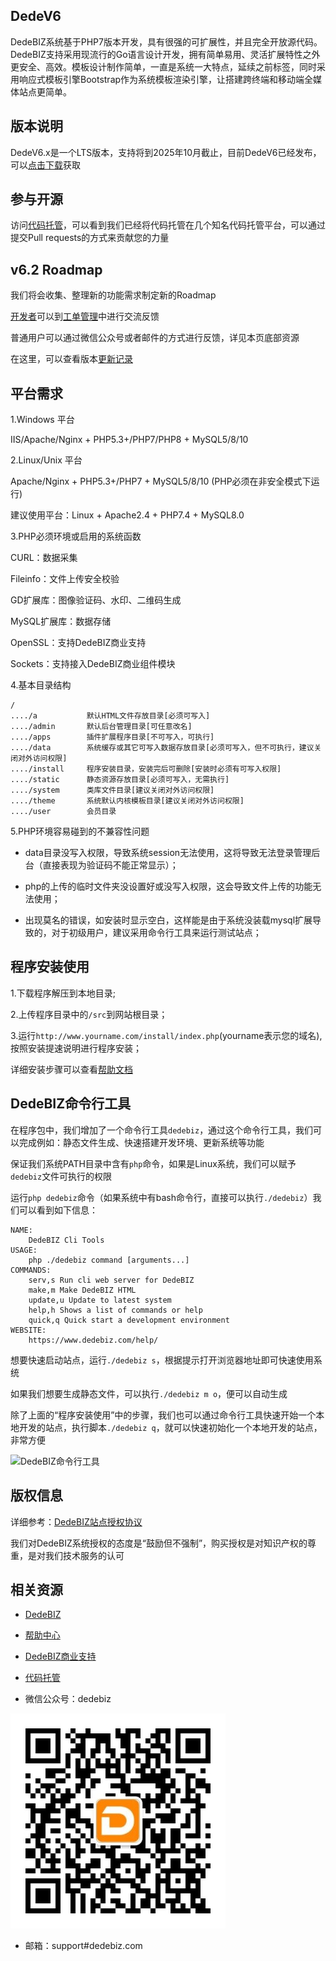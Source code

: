 ## DedeV6

DedeBIZ系统基于PHP7版本开发，具有很强的可扩展性，并且完全开放源代码。DedeBIZ支持采用现流行的Go语言设计开发，拥有简单易用、灵活扩展特性之外更安全、高效。模板设计制作简单，一直是系统一大特点，延续之前标签，同时采用响应式模板引擎Bootstrap作为系统模板渲染引擎，让搭建跨终端和移动端全媒体站点更简单。

## 版本说明

DedeV6.x是一个LTS版本，支持将到2025年10月截止，目前DedeV6已经发布，可以[点击下载](https://www.dedebiz.com/download)获取

## 参与开源

访问[代码托管](https://www.dedebiz.com/git)，可以看到我们已经将代码托管在几个知名代码托管平台，可以通过提交Pull requests的方式来贡献您的力量

## v6.2 Roadmap

我们将会收集、整理新的功能需求制定新的Roadmap

[开发者](https://www.dedebiz.com/developer)可以到[工单管理](https://www.zhelixie.com/DedeBiz/DedeBIZ/issues)中进行交流反馈

普通用户可以通过微信公众号或者邮件的方式进行反馈，详见本页底部资源

在这里，可以查看版本[更新记录](docs/changelog.md)

## 平台需求

1.Windows 平台

IIS/Apache/Nginx + PHP5.3+/PHP7/PHP8 + MySQL5/8/10

2.Linux/Unix 平台

Apache/Nginx + PHP5.3+/PHP7 + MySQL5/8/10 (PHP必须在非安全模式下运行)

建议使用平台：Linux + Apache2.4 + PHP7.4 + MySQL8.0

3.PHP必须环境或启用的系统函数

CURL：数据采集

Fileinfo：文件上传安全校验

GD扩展库：图像验证码、水印、二维码生成

MySQL扩展库：数据存储

OpenSSL：支持DedeBIZ商业支持

Sockets：支持接入DedeBIZ商业组件模块

4.基本目录结构

```
/
..../a           默认HTML文件存放目录[必须可写入]
..../admin       默认后台管理目录[可任意改名]
..../apps        插件扩展程序目录[不可写入，可执行]
..../data        系统缓存或其它可写入数据存放目录[必须可写入，但不可执行，建议关闭对外访问权限]
..../install     程序安装目录，安装完后可删除[安装时必须有可写入权限]
..../static      静态资源存放目录[必须可写入，无需执行]
..../system      类库文件目录[建议关闭对外访问权限]
..../theme       系统默认内核模板目录[建议关闭对外访问权限]
..../user        会员目录
```

5.PHP环境容易碰到的不兼容性问题

  * data目录没写入权限，导致系统session无法使用，这将导致无法登录管理后台（直接表现为验证码不能正常显示）；

  * php的上传的临时文件夹没设置好或没写入权限，这会导致文件上传的功能无法使用；
  
  * 出现莫名的错误，如安装时显示空白，这样能是由于系统没装载mysql扩展导致的，对于初级用户，建议采用命令行工具来运行测试站点；

## 程序安装使用

1.下载程序解压到本地目录;

2.上传程序目录中的`/src`到网站根目录；

3.运行`http://www.yourname.com/install/index.php`(yourname表示您的域名),按照安装提速说明进行程序安装；

详细安装步骤可以查看[帮助文档](https://www.dedebiz.com/help)

## DedeBIZ命令行工具

在程序包中，我们增加了一个命令行工具`dedebiz`，通过这个命令行工具，我们可以完成例如：静态文件生成、快速搭建开发环境、更新系统等功能

保证我们系统PATH目录中含有`php`命令，如果是Linux系统，我们可以赋予`dedebiz`文件可执行的权限

运行`php dedebiz`命令（如果系统中有bash命令行，直接可以执行`./dedebiz`）我们可以看到如下信息：

```
NAME:
	DedeBIZ Cli Tools
USAGE:
	php ./dedebiz command [arguments...]
COMMANDS:
	serv,s Run cli web server for DedeBIZ
	make,m Make DedeBIZ HTML
	update,u Update to latest system
	help,h Shows a list of commands or help
	quick,q Quick start a development environment
WEBSITE:
	https://www.dedebiz.com/help/
```
想要快速启动站点，运行`./dedebiz s`，根据提示打开浏览器地址即可快速使用系统

如果我们想要生成静态文件，可以执行`./dedebiz m o`，便可以自动生成

除了上面的“程序安装使用”中的步骤，我们也可以通过命令行工具快速开始一个本地开发的站点，执行脚本`./dedebiz q`，就可以快速初始化一个本地开发的站点，非常方便

![DedeBIZ命令行工具](docs/dedebiz_cli.gif)

## 版权信息

详细参考：[DedeBIZ站点授权协议](https://www.dedebiz.com/license)

我们对DedeBIZ系统授权的态度是“鼓励但不强制”，购买授权是对知识产权的尊重，是对我们技术服务的认可

## 相关资源

- [DedeBIZ](https://www.dedebiz.com)

- [帮助中心](https://www.dedebiz.com/help)

- [DedeBIZ商业支持](https://www.dedebiz.com)

- [代码托管](https://www.dedebiz.com/git)

- 微信公众号：dedebiz

![微信公众号：dedebiz](docs/dedebiz_wechat_qr.jpg)

- 邮箱：support#dedebiz.com